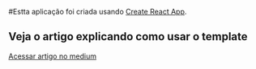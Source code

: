 #Estta aplicação foi criada usando [Create React App](https://github.com/facebook/create-react-app).

## Veja o artigo explicando como usar o template
[Acessar artigo no medium](https://medium.com/@brunoandrade.me/criando-um-blog-com-reactjs-planilhas-google-b50bebab23d7)

